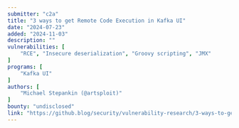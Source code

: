 ```yaml
---
submitter: "c2a"
title: "3 ways to get Remote Code Execution in Kafka UI"
date: "2024-07-23"
added: "2024-11-03"
description: ""
vulnerabilities: [
    "RCE", "Insecure deserialization", "Groovy scripting", "JMX"
]
programs: [
    "Kafka UI"
]
authors: [
    "Michael Stepankin (@artsploit)"
]
bounty: "undisclosed"
link: "https://github.blog/security/vulnerability-research/3-ways-to-get-remote-code-execution-in-kafka-ui/"
---
```





